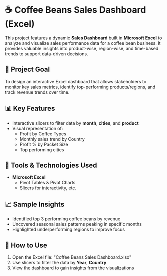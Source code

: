 # ☕ Coffee Beans Sales Dashboard (Excel)

This project features a dynamic **Sales Dashboard** built in **Microsoft Excel** to analyze and visualize sales performance data for a coffee bean business. It provides valuable insights into product-wise, region-wise, and time-based trends to support data-driven decisions.

## 🎯 Project Goal

To design an interactive Excel dashboard that allows stakeholders to monitor key sales metrics, identify top-performing products/regions, and track revenue trends over time.

## 📊 Key Features

- Interactive slicers to filter data by **month**, **cities**, and **product**
- Visual representation of:
  - Profit by Coffee Types
  - Monthly sales trend by Country
  - Profit % by Packet Size
  - Top performing cities

## 🧰 Tools & Technologies Used

- **Microsoft Excel**
  - Pivot Tables & Pivot Charts
  - Slicers for interactivity, etc.

## 📈 Sample Insights

- Identified top 3 performing coffee beans by revenue
- Uncovered seasonal sales patterns peaking in specific months
- Highlighted underperforming regions to improve focus

## 📁 How to Use

1. Open the Excel file: "Coffee Beans Sales Dashboard.xlsx"
2. Use slicers to filter the data by **Year**, **Country**
3. View the dashboard to gain insights from the visualizations
